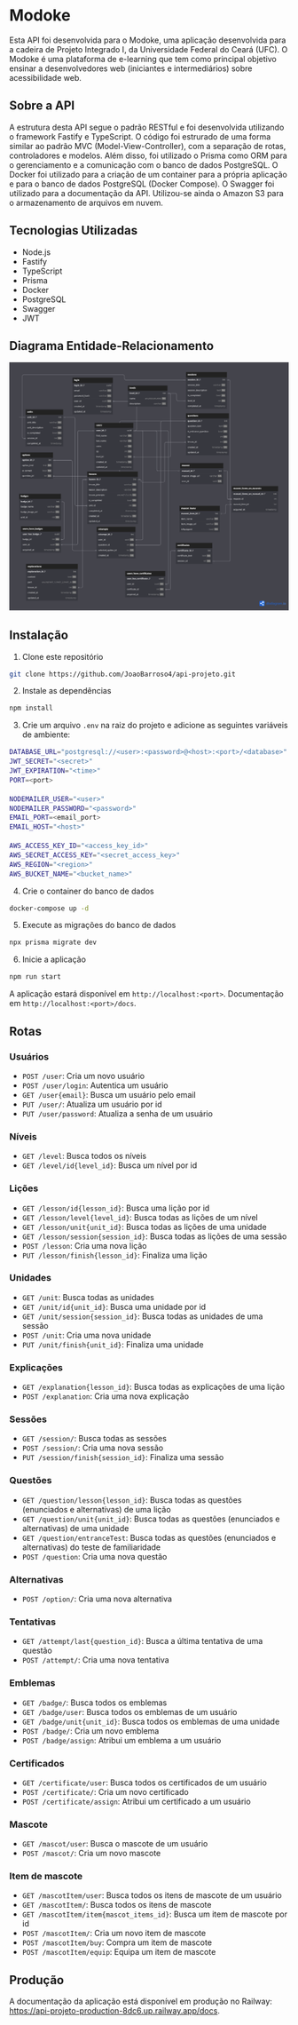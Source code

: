 # Modoke
Esta API foi desenvolvida para o Modoke, uma aplicação desenvolvida para a cadeira de Projeto Integrado I, da Universidade Federal do Ceará (UFC). O Modoke é uma plataforma de e-learning que tem como principal objetivo ensinar a desenvolvedores web (iniciantes e intermediários) sobre acessibilidade web. 

## Sobre a API
A estrutura desta API segue o padrão RESTful e foi desenvolvida utilizando o framework Fastify e TypeScript. O código foi estrurado de uma forma similar ao padrão MVC (Model-View-Controller), com a separação de rotas, controladores e modelos. Além disso, foi utilizado o Prisma como ORM para o gerenciamento e a comunicação com o banco de dados PostgreSQL. O Docker foi utilizado para a criação de um container para a própria aplicação e para o banco de dados PostgreSQL (Docker Compose). O Swagger foi utilizado para a documentação da API. Utilizou-se ainda o Amazon S3 para o armazenamento de arquivos em nuvem.

## Tecnologias Utilizadas
- Node.js
- Fastify
- TypeScript
- Prisma
- Docker
- PostgreSQL
- Swagger
- JWT

## Diagrama Entidade-Relacionamento
![Diagrama Entidade-Relacionamento](er-diagram.png)

## Instalação
1. Clone este repositório
```bash
git clone https://github.com/JoaoBarroso4/api-projeto.git
```
2. Instale as dependências
```bash
npm install
```
3. Crie um arquivo `.env` na raiz do projeto e adicione as seguintes variáveis de ambiente:
```bash
DATABASE_URL="postgresql://<user>:<password>@<host>:<port>/<database>"
JWT_SECRET="<secret>"
JWT_EXPIRATION="<time>"
PORT=<port>

NODEMAILER_USER="<user>"
NODEMAILER_PASSWORD="<password>"
EMAIL_PORT=<email_port>
EMAIL_HOST="<host>"

AWS_ACCESS_KEY_ID="<access_key_id>"
AWS_SECRET_ACCESS_KEY="<secret_access_key>"
AWS_REGION="<region>"
AWS_BUCKET_NAME="<bucket_name>"
```
4. Crie o container do banco de dados
```bash
docker-compose up -d
```
5. Execute as migrações do banco de dados
```bash
npx prisma migrate dev
```
6. Inicie a aplicação
```bash
npm run start
```
A aplicação estará disponível em `http://localhost:<port>`. Documentação em `http://localhost:<port>/docs`.

## Rotas
### Usuários
- `POST /user`: Cria um novo usuário
- `POST /user/login`: Autentica um usuário
- `GET /user{email}`: Busca um usuário pelo email
- `PUT /user/`: Atualiza um usuário por id
- `PUT /user/password`: Atualiza a senha de um usuário

### Níveis
- `GET /level`: Busca todos os níveis
- `GET /level/id{level_id}`: Busca um nível por id

### Lições
- `GET /lesson/id{lesson_id}`: Busca uma lição por id
- `GET /lesson/level{level_id}`: Busca todas as lições de um nível
- `GET /lesson/unit{unit_id}`: Busca todas as lições de uma unidade
- `GET /lesson/session{session_id}`: Busca todas as lições de uma sessão
- `POST /lesson`: Cria uma nova lição
- `PUT /lesson/finish{lesson_id}`: Finaliza uma lição

### Unidades
- `GET /unit`: Busca todas as unidades
- `GET /unit/id{unit_id}`: Busca uma unidade por id
- `GET /unit/session{session_id}`: Busca todas as unidades de uma sessão
- `POST /unit`: Cria uma nova unidade
- `PUT /unit/finish{unit_id}`: Finaliza uma unidade

### Explicações
- `GET /explanation{lesson_id}`: Busca todas as explicações de uma lição
- `POST /explanation`: Cria uma nova explicação

### Sessões
- `GET /session/`: Busca todas as sessões
- `POST /session/`: Cria uma nova sessão
- `PUT /session/finish{session_id}`: Finaliza uma sessão

### Questões
- `GET /question/lesson{lesson_id}`: Busca todas as questões (enunciados e alternativas) de uma lição
- `GET /question/unit{unit_id}`: Busca todas as questões (enunciados e alternativas) de uma unidade
- `GET /question/entranceTest`: Busca todas as questões (enunciados e alternativas) do teste de familiaridade
- `POST /question`: Cria uma nova questão

### Alternativas
- `POST /option/`: Cria uma nova alternativa

### Tentativas
- `GET /attempt/last{question_id}`: Busca a última tentativa de uma questão
- `POST /attempt/`: Cria uma nova tentativa

### Emblemas
- `GET /badge/`: Busca todos os emblemas
- `GET /badge/user`: Busca todos os emblemas de um usuário
- `GET /badge/unit{unit_id}`: Busca todos os emblemas de uma unidade
- `POST /badge/`: Cria um novo emblema
- `POST /badge/assign`: Atribui um emblema a um usuário

### Certificados
- `GET /certificate/user`: Busca todos os certificados de um usuário
- `POST /certificate/`: Cria um novo certificado
- `POST /certificate/assign`: Atribui um certificado a um usuário

### Mascote
- `GET /mascot/user`: Busca o mascote de um usuário
- `POST /mascot/`: Cria um novo mascote

### Item de mascote
- `GET /mascotItem/user`: Busca todos os itens de mascote de um usuário
- `GET /mascotItem/`: Busca todos os itens de mascote
- `GET /mascotItem/item{mascot_items_id}`: Busca um item de mascote por id
- `POST /mascotItem/`: Cria um novo item de mascote
- `POST /mascotItem/buy`: Compra um item de mascote
- `POST /mascotItem/equip`: Equipa um item de mascote

## Produção
A documentação da aplicação está disponível em produção no Railway: https://api-projeto-production-8dc6.up.railway.app/docs.
